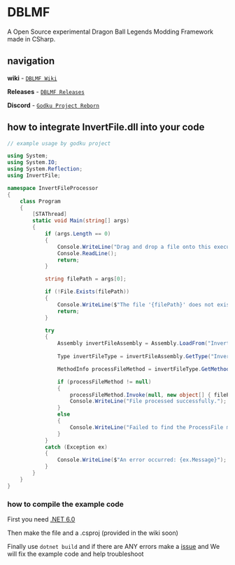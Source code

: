 # DBLMF

A Open Source experimental Dragon Ball Legends Modding Framework made in CSharp.

## navigation



**wiki** - [`DBLMF Wiki`](https://github.com/GodkuProjectReborn/DBLMF/wiki)

**Releases** - [`DBLMF Releases`](https://github.com/GodkuProjectReborn/DBLMF/releases)

**Discord** - [`Godku Project Reborn`](https://discord.gg/godkuprojectreborn)


## how to integrate InvertFile.dll into your code

```csharp
// example usage by godku project

using System;
using System.IO;
using System.Reflection;
using InvertFile;

namespace InvertFileProcessor
{
    class Program
    {
        [STAThread]
        static void Main(string[] args)
        {
            if (args.Length == 0)
            {
                Console.WriteLine("Drag and drop a file onto this executable to process it.");
                Console.ReadLine();
                return;
            }

            string filePath = args[0];

            if (!File.Exists(filePath))
            {
                Console.WriteLine($"The file '{filePath}' does not exist.");
                return;
            }

            try
            {
                Assembly invertFileAssembly = Assembly.LoadFrom("InvertFile.dll");
                
                Type invertFileType = invertFileAssembly.GetType("InvertFile.InvertFile");

                MethodInfo processFileMethod = invertFileType.GetMethod("ProcessFile", BindingFlags.Public | BindingFlags.Static);

                if (processFileMethod != null)
                {
                    processFileMethod.Invoke(null, new object[] { filePath });
                    Console.WriteLine("File processed successfully.");
                }
                else
                {
                    Console.WriteLine("Failed to find the ProcessFile method in InvertFile.dll.");
                }
            }
            catch (Exception ex)
            {
                Console.WriteLine($"An error occurred: {ex.Message}");
            }
        }
    }
}
```

### how to compile the example code

First you need [.NET 6.0](https://dotnet.microsoft.com/en-us/download/dotnet/6.0)

Then make the file and a .csproj (provided in the wiki soon)

Finally use `dotnet build` and if there are ANY errors make a [issue](https://github.com/GodkuProjectReborn/DBLMF/issues) and We will fix the example code and help troubleshoot
